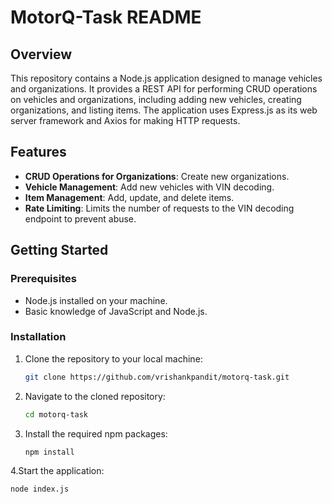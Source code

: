 # MotorQ-Task README

## Overview
This repository contains a Node.js application designed to manage vehicles and organizations. It provides a REST API for performing CRUD operations on vehicles and organizations, including adding new vehicles, creating organizations, and listing items. The application uses Express.js as its web server framework and Axios for making HTTP requests.

## Features
- **CRUD Operations for Organizations**: Create new organizations.
- **Vehicle Management**: Add new vehicles with VIN decoding.
- **Item Management**: Add, update, and delete items.
- **Rate Limiting**: Limits the number of requests to the VIN decoding endpoint to prevent abuse.

## Getting Started

### Prerequisites
- Node.js installed on your machine.
- Basic knowledge of JavaScript and Node.js.

### Installation
1. Clone the repository to your local machine:
   ```bash
   git clone https://github.com/vrishankpandit/motorq-task.git
2. Navigate to the cloned repository:
   ```bash
   cd motorq-task
3. Install the required npm packages:
   ```bash
   npm install
4.Start the application:
  ```bash
  node index.js
